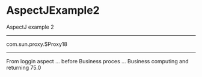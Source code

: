 # AspectJExample2
AspectJ example 2

***********************
com.sun.proxy.$Proxy18
***********************
From loggin aspect ... before
Business proces ...
Business computing and returning
75.0

